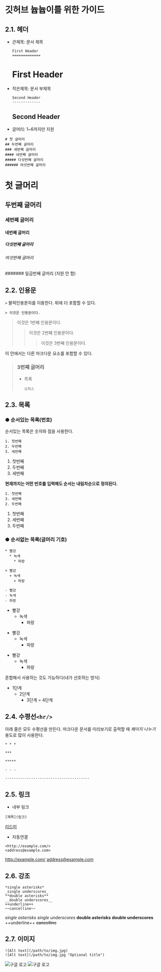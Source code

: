 # 깃허브 늅늅이를 위한 가이드

## 2.1. 헤더
* 큰제목: 문서 제목
    ```
    First Header
    =============
    ```
    First Header
    =============

* 작은제목: 문서 부제목
    ```
    Second Header 
    -------------
    ```
    Second Header
    -------------

* 글머리: 1~6까지만 지원
```
# 첫 글머리
## 두번째 글머리
### 세번째 글머리
#### 네번째 글머리
##### 다섯번째 글머리
###### 여섯번째 글머리
```
# 첫 글머리
## 두번째 글머리
### 세번째 글머리
#### 네번째 글머리
##### 다섯번째 글머리
###### 여섯번째 글머리
####### 일곱번째 글머리 (지원 안 함)

## 2.2. 인용문
 ```>``` 블럭인용문자를 이용한다. 뒤에 더 포함할 수 있다.
```
> 이것은 인용문이다.
```
> 이것은 1번째 인용문이다.
>	> 이것은 2번째 인용문이다.	
>	>	> 이것은 3번째 인용문이다.

이 안에서는 다른 마크다운 요소를 포함할 수 있다.
> ### 3번째 글머리
> * 목록
>	```
>	오피스
>	```

## 2.3. 목록
### ● 순서있는 목록(번호)
순서있는 목록은 숫자와 점을 사용한다.
```
1. 첫번째
2. 두번째
3. 세번째
```
1. 첫번째
2. 두번째
3. 세번째

**현재까지는 어떤 번호를 입력해도 순서는 내림차순으로 정의된다.**
```
1. 첫번째
3. 세번째
2. 두번째
```
1. 첫번째
3. 세번째
2. 두번째


### ● 순서없는 목록(글머리 기호)
```
* 빨강
  * 녹색
    * 파랑

+ 빨강
  + 녹색
    + 파랑

- 빨강
- 녹색
- 파랑
```
* 빨강
  * 녹색
    * 파랑

+ 빨강
  + 녹색
    + 파랑

- 빨강
  - 녹색
    - 파랑

혼합해서 사용하는 것도 가능하다(내가 선호하는 방식)
* 1단계
	- 2단계
    	+ 3단계
			= 4단계


## 2.4. 수평선```<hr/>```
아래 줄은 모두 수평선을 만든다. 마크다운 문서를 미리보기로 출력할 때 *페이지 나누기* 용도로 많이 사용한다.
```
* * *

***

*****

- - -

---------------------------------------
```


## 2.5. 링크

* 내부 링크
```
[제목](링크)
```
[리드미](README.md)

* 자동연결
```
<http://example.com/>
<address@example.com>
```

<http://example.com/>
<address@example.com>

## 2.6. 강조
```
*single asterisks*
_single underscores_
**double asterisks**
__double underscores__
++underline++
~~cancelline~~
```
*single asterisks*
_single underscores_
**double asterisks**
__double underscores__
++underline++
~~cancelline~~

## 2.7. 이미지
```
![Alt text](/path/to/img.jpg)
![Alt text](/path/to/img.jpg "Optional title")
```
![구글 로고](https://www.google.co.kr/images/branding/googlelogo/1x/googlelogo_color_272x92dp.png)
![구글 로고](https://www.google.co.kr/images/branding/googlelogo/1x/googlelogo_color_272x92dp.png "google logo")
